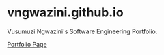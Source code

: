 # vngwazini.github.io
Vusumuzi Ngwazini's Software Engineering Portfolio.

<a href="https://vusa.io/">Portfolio Page<a>
